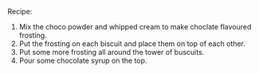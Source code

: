 Recipe:
1. Mix the choco powder and whipped cream to make choclate flavoured frosting.
2. Put the frosting on each biscuit and place them on top of each other.
3. Put some more frosting all around the tower of buscuits.
4. Pour some chocolate syrup on the top.